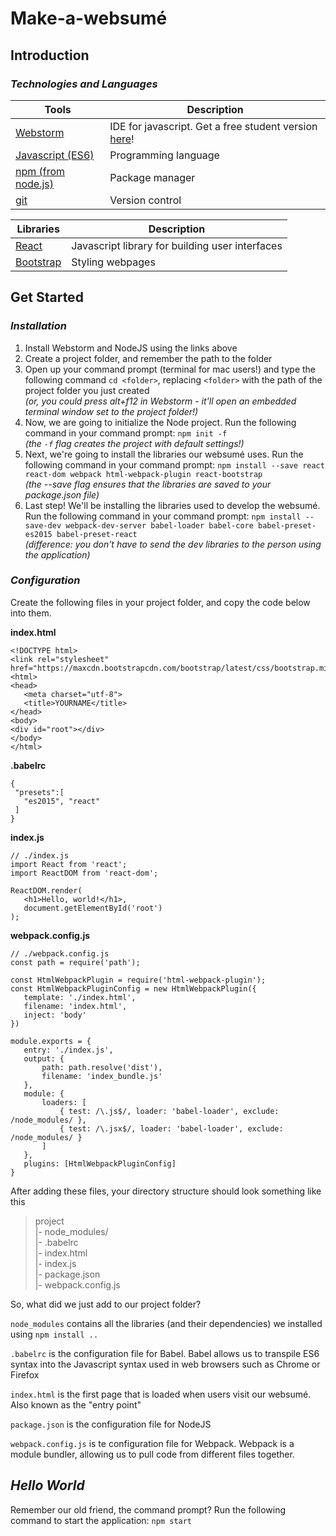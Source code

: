 # Make-a-websumé

## Introduction

### _Technologies and Languages_

Tools|Description
-----|-----------
[Webstorm](https://www.jetbrains.com/webstorm/)|IDE for javascript. Get a free student version [here](https://www.jetbrains.com/student/)!
[Javascript (ES6)](http://es6-features.org/)|Programming language
[npm (from node.js)](https://nodejs.org/en/)|Package manager
[git](https://git-scm.com/)|Version control

Libraries | Description
-----------|------------
[React](https://facebook.github.io/react/)|Javascript library for building user interfaces
[Bootstrap](http://getbootstrap.com/)|Styling webpages

##  Get Started

### _Installation_

1. Install Webstorm and NodeJS using the links above
2. Create a project folder, and remember the path to the folder
3. Open up your command prompt (terminal for mac users!) and type the following command
`cd <folder>`, replacing `<folder>` with the path of the project folder you just created
<br>_(or, you could press alt+f12 in Webstorm - it'll open an embedded terminal window set to the project folder!)_
4. Now, we are going to initialize the Node project. Run the following command in your command prompt: `npm init -f`
<br>_(the `-f` flag creates the project with default settings!)_
5. Next, we're going to install the libraries our websumé uses. Run the following command in your command prompt: `npm install --save react react-dom webpack html-webpack-plugin react-bootstrap`
<br> _(the --save flag ensures that the libraries are saved to your package.json file)_
6. Last step! We'll be installing the libraries used to develop the websumé. Run the following command in your command prompt: `npm install --save-dev webpack-dev-server babel-loader babel-core babel-preset-es2015 babel-preset-react`
<br> _(difference: you don't have to send the dev libraries to the person using the application)_

### _Configuration_

Create the following files in your project folder, and copy the code below into them.

__index.html__
~~~~
<!DOCTYPE html>
<link rel="stylesheet" href="https://maxcdn.bootstrapcdn.com/bootstrap/latest/css/bootstrap.min.css">
<html>
<head>
   <meta charset="utf-8">
   <title>YOURNAME</title>
</head>
<body>
<div id="root"></div>
</body>
</html>
~~~~

__.babelrc__
~~~~
{
 "presets":[
   "es2015", "react"
 ]
}
~~~~

__index.js__
~~~~
// ./index.js
import React from 'react';
import ReactDOM from 'react-dom';

ReactDOM.render(
   <h1>Hello, world!</h1>,
   document.getElementById('root')
);
~~~~

__webpack.config.js__
~~~~
// ./webpack.config.js
const path = require('path');

const HtmlWebpackPlugin = require('html-webpack-plugin');
const HtmlWebpackPluginConfig = new HtmlWebpackPlugin({
   template: './index.html',
   filename: 'index.html',
   inject: 'body'
})

module.exports = {
   entry: './index.js',
   output: {
       path: path.resolve('dist'),
       filename: 'index_bundle.js'
   },
   module: {
       loaders: [
           { test: /\.js$/, loader: 'babel-loader', exclude: /node_modules/ },
           { test: /\.jsx$/, loader: 'babel-loader', exclude: /node_modules/ }
       ]
   },
   plugins: [HtmlWebpackPluginConfig]
}
~~~~

After adding these files, your directory structure should look something like this
> project
> <br/>|- node_modules/
> <br/>|- .babelrc
> <br/>|- index.html
> <br/>|- index.js
> <br/>|- package.json
> <br/>|- webpack.config.js

So, what did we just add to our project folder?

`node_modules` contains all the libraries (and their dependencies) we installed using `npm install ..`

`.babelrc` is the configuration file for Babel. Babel allows us to transpile ES6 syntax into the Javascript syntax used in web browsers such as Chrome or Firefox

`index.html` is the first page that is loaded when users visit our websumé. Also known as the "entry point"

`package.json` is the configuration file for NodeJS

`webpack.config.js` is te configuration file for Webpack. Webpack is a module bundler, allowing us to pull code from different files together.

## _Hello World_

Remember our old friend, the command prompt? Run the following command to start the application: `npm start`